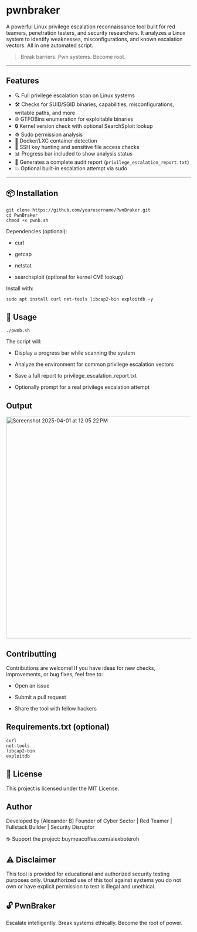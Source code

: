 # pwnbraker
A powerful Linux privilege escalation reconnaissance tool built for red teamers, penetration testers, and security researchers. It analyzes a Linux system to identify weaknesses, misconfigurations, and known escalation vectors. All in one automated script.

>  Break barriers. Pwn systems. Become root.

---

##  Features

- 🔍 Full privilege escalation scan on Linux systems
- 🛠 Checks for SUID/SGID binaries, capabilities, misconfigurations, writable paths, and more
- 🌐 GTFOBins enumeration for exploitable binaries
- 🔒 Kernel version check with optional SearchSploit lookup
- ⚙️ Sudo permission analysis
- 🧬 Docker/LXC container detection
- 🔐 SSH key hunting and sensitive file access checks
- 📊 Progress bar included to show analysis status
- 📁 Generates a complete audit report (`privilege_escalation_report.txt`)
- 💥 Optional built-in escalation attempt via sudo

---

## 📦 Installation

```
git clone https://github.com/yourusername/PwnBraker.git
cd PwnBraker
chmod +x pwnb.sh
```
Dependencies (optional):

- curl

- getcap

- netstat

- searchsploit (optional for kernel CVE lookup)

Install with:
```
sudo apt install curl net-tools libcap2-bin exploitdb -y
```
## 🧪 Usage
```
./pwnb.sh
```
The script will:

- Display a progress bar while scanning the system

- Analyze the environment for common privilege escalation vectors

- Save a full report to privilege_escalation_report.txt

- Optionally prompt for a real privilege escalation attempt

## Output

<img width="602" alt="Screenshot 2025-04-01 at 12 05 22 PM" src="https://github.com/user-attachments/assets/1a4de8d2-2ab5-402f-86b3-0c2b038970a1" />

## Contributting

Contributions are welcome! If you have ideas for new checks, improvements, or bug fixes, feel free to:

- Open an issue

- Submit a pull request

- Share the tool with fellow hackers

## Requirements.txt (optional)
```
curl
net-tools
libcap2-bin
exploitdb
```

## 📄 License
This project is licensed under the MIT License.

## Author
Developed by [Alexander B]
Founder of Cyber Sector | Red Teamer | Fullstack Builder | Security Disruptor

☕ Support the project: buymeacoffee.com/alexboteroh

## ⚠️ Disclaimer
This tool is provided for educational and authorized security testing purposes only. Unauthorized use of this tool against systems you do not own or have explicit permission to test is illegal and unethical.

## 🔓 PwnBraker
Escalate intelligently. Break systems ethically. Become the root of power.

